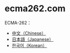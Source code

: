 # ecma262.com

ECMA-262：

- [中文（Chinese）](https://ecma262.com/c)
- [日本語（Japanese）](https://ecma262.com/j)
- [한국어（Korean）](https://ecma262.com/k)
